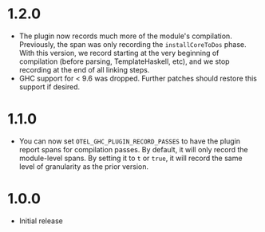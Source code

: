 # 1.2.0

- The plugin now records much more of the module's compilation. Previously, the
  span was only recording the `installCoreToDos` phase. With this version, we
  record starting at the very beginning of compilation (before parsing,
  TemplateHaskell, etc), and we stop recording at the end of all linking steps.
- GHC support for < 9.6 was dropped. Further patches should restore this
  support if desired. 

# 1.1.0

- You can now set `OTEL_GHC_PLUGIN_RECORD_PASSES` to have the plugin report
  spans for compilation passes. By default, it will only record the
  module-level spans. By setting it to `t` or `true`, it will record the same level of granularity as the prior version.

# 1.0.0

- Initial release
